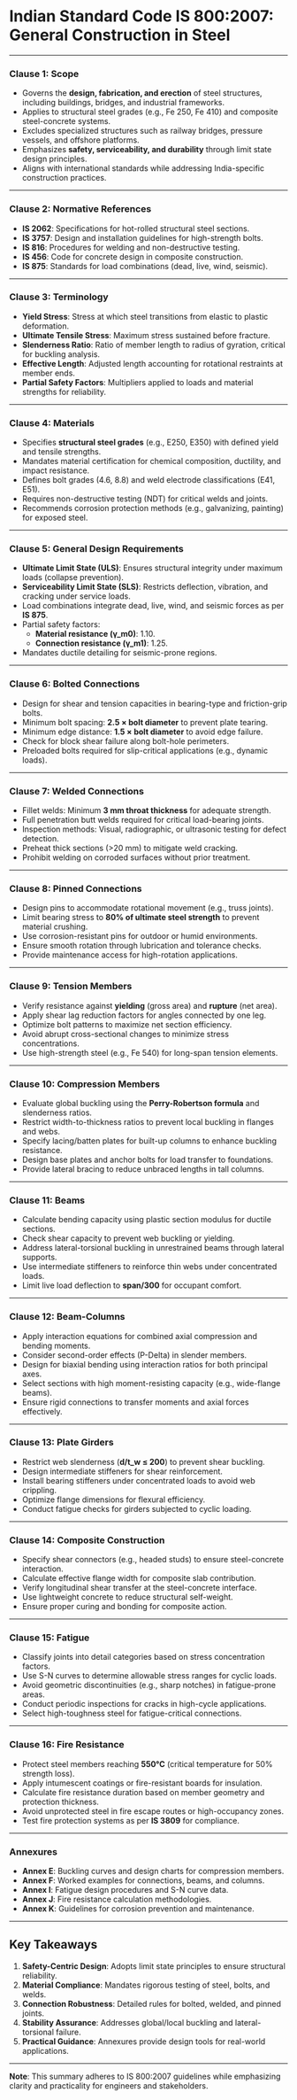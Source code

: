 # Indian Standard Code IS 800:2007: General Construction in Steel  

---  

### **Clause 1: Scope**  
- Governs the **design, fabrication, and erection** of steel structures, including buildings, bridges, and industrial frameworks.  
- Applies to structural steel grades (e.g., Fe 250, Fe 410) and composite steel-concrete systems.  
- Excludes specialized structures such as railway bridges, pressure vessels, and offshore platforms.  
- Emphasizes **safety, serviceability, and durability** through limit state design principles.  
- Aligns with international standards while addressing India-specific construction practices.  

---  

### **Clause 2: Normative References**  
- **IS 2062**: Specifications for hot-rolled structural steel sections.  
- **IS 3757**: Design and installation guidelines for high-strength bolts.  
- **IS 816**: Procedures for welding and non-destructive testing.  
- **IS 456**: Code for concrete design in composite construction.  
- **IS 875**: Standards for load combinations (dead, live, wind, seismic).  

---  

### **Clause 3: Terminology**  
- **Yield Stress**: Stress at which steel transitions from elastic to plastic deformation.  
- **Ultimate Tensile Stress**: Maximum stress sustained before fracture.  
- **Slenderness Ratio**: Ratio of member length to radius of gyration, critical for buckling analysis.  
- **Effective Length**: Adjusted length accounting for rotational restraints at member ends.  
- **Partial Safety Factors**: Multipliers applied to loads and material strengths for reliability.  

---  

### **Clause 4: Materials**  
- Specifies **structural steel grades** (e.g., E250, E350) with defined yield and tensile strengths.  
- Mandates material certification for chemical composition, ductility, and impact resistance.  
- Defines bolt grades (4.6, 8.8) and weld electrode classifications (E41, E51).  
- Requires non-destructive testing (NDT) for critical welds and joints.  
- Recommends corrosion protection methods (e.g., galvanizing, painting) for exposed steel.  

---  

### **Clause 5: General Design Requirements**  
- **Ultimate Limit State (ULS)**: Ensures structural integrity under maximum loads (collapse prevention).  
- **Serviceability Limit State (SLS)**: Restricts deflection, vibration, and cracking under service loads.  
- Load combinations integrate dead, live, wind, and seismic forces as per **IS 875**.  
- Partial safety factors:  
  - **Material resistance (γ_m0)**: 1.10.  
  - **Connection resistance (γ_m1)**: 1.25.  
- Mandates ductile detailing for seismic-prone regions.  

---  

### **Clause 6: Bolted Connections**  
- Design for shear and tension capacities in bearing-type and friction-grip bolts.  
- Minimum bolt spacing: **2.5 × bolt diameter** to prevent plate tearing.  
- Minimum edge distance: **1.5 × bolt diameter** to avoid edge failure.  
- Check for block shear failure along bolt-hole perimeters.  
- Preloaded bolts required for slip-critical applications (e.g., dynamic loads).  

---  

### **Clause 7: Welded Connections**  
- Fillet welds: Minimum **3 mm throat thickness** for adequate strength.  
- Full penetration butt welds required for critical load-bearing joints.  
- Inspection methods: Visual, radiographic, or ultrasonic testing for defect detection.  
- Preheat thick sections (>20 mm) to mitigate weld cracking.  
- Prohibit welding on corroded surfaces without prior treatment.  

---  

### **Clause 8: Pinned Connections**  
- Design pins to accommodate rotational movement (e.g., truss joints).  
- Limit bearing stress to **80% of ultimate steel strength** to prevent material crushing.  
- Use corrosion-resistant pins for outdoor or humid environments.  
- Ensure smooth rotation through lubrication and tolerance checks.  
- Provide maintenance access for high-rotation applications.  

---  

### **Clause 9: Tension Members**  
- Verify resistance against **yielding** (gross area) and **rupture** (net area).  
- Apply shear lag reduction factors for angles connected by one leg.  
- Optimize bolt patterns to maximize net section efficiency.  
- Avoid abrupt cross-sectional changes to minimize stress concentrations.  
- Use high-strength steel (e.g., Fe 540) for long-span tension elements.  

---  

### **Clause 10: Compression Members**  
- Evaluate global buckling using the **Perry-Robertson formula** and slenderness ratios.  
- Restrict width-to-thickness ratios to prevent local buckling in flanges and webs.  
- Specify lacing/batten plates for built-up columns to enhance buckling resistance.  
- Design base plates and anchor bolts for load transfer to foundations.  
- Provide lateral bracing to reduce unbraced lengths in tall columns.  

---  

### **Clause 11: Beams**  
- Calculate bending capacity using plastic section modulus for ductile sections.  
- Check shear capacity to prevent web buckling or yielding.  
- Address lateral-torsional buckling in unrestrained beams through lateral supports.  
- Use intermediate stiffeners to reinforce thin webs under concentrated loads.  
- Limit live load deflection to **span/300** for occupant comfort.  

---  

### **Clause 12: Beam-Columns**  
- Apply interaction equations for combined axial compression and bending moments.  
- Consider second-order effects (P-Delta) in slender members.  
- Design for biaxial bending using interaction ratios for both principal axes.  
- Select sections with high moment-resisting capacity (e.g., wide-flange beams).  
- Ensure rigid connections to transfer moments and axial forces effectively.  

---  

### **Clause 13: Plate Girders**  
- Restrict web slenderness (**d/t_w ≤ 200**) to prevent shear buckling.  
- Design intermediate stiffeners for shear reinforcement.  
- Install bearing stiffeners under concentrated loads to avoid web crippling.  
- Optimize flange dimensions for flexural efficiency.  
- Conduct fatigue checks for girders subjected to cyclic loading.  

---  

### **Clause 14: Composite Construction**  
- Specify shear connectors (e.g., headed studs) to ensure steel-concrete interaction.  
- Calculate effective flange width for composite slab contribution.  
- Verify longitudinal shear transfer at the steel-concrete interface.  
- Use lightweight concrete to reduce structural self-weight.  
- Ensure proper curing and bonding for composite action.  

---  

### **Clause 15: Fatigue**  
- Classify joints into detail categories based on stress concentration factors.  
- Use S-N curves to determine allowable stress ranges for cyclic loads.  
- Avoid geometric discontinuities (e.g., sharp notches) in fatigue-prone areas.  
- Conduct periodic inspections for cracks in high-cycle applications.  
- Select high-toughness steel for fatigue-critical connections.  

---  

### **Clause 16: Fire Resistance**  
- Protect steel members reaching **550°C** (critical temperature for 50% strength loss).  
- Apply intumescent coatings or fire-resistant boards for insulation.  
- Calculate fire resistance duration based on member geometry and protection thickness.  
- Avoid unprotected steel in fire escape routes or high-occupancy zones.  
- Test fire protection systems as per **IS 3809** for compliance.  

---  

### **Annexures**  
- **Annex E**: Buckling curves and design charts for compression members.  
- **Annex F**: Worked examples for connections, beams, and columns.  
- **Annex I**: Fatigue design procedures and S-N curve data.  
- **Annex J**: Fire resistance calculation methodologies.  
- **Annex K**: Guidelines for corrosion prevention and maintenance.  

---  

## **Key Takeaways**  
1. **Safety-Centric Design**: Adopts limit state principles to ensure structural reliability.  
2. **Material Compliance**: Mandates rigorous testing of steel, bolts, and welds.  
3. **Connection Robustness**: Detailed rules for bolted, welded, and pinned joints.  
4. **Stability Assurance**: Addresses global/local buckling and lateral-torsional failure.  
5. **Practical Guidance**: Annexures provide design tools for real-world applications.  

---  

**Note**: This summary adheres to IS 800:2007 guidelines while emphasizing clarity and practicality for engineers and stakeholders.  

